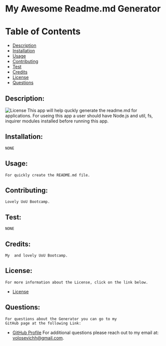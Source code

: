 
# My Awesome Readme.md Generator
# Table of Contents
- [Description](#description)
- [Installation](#installation)
- [Usage](#usage) 
- [Contributing](#contributing)
- [Test](#test)
- [Credits](#credits)
- [License](#license) 
- [Questions](#questions)
## Description:
![License](https://img.shields.io/badge/License--blue.svg "License Badge")
    This app will help quckly generate the readme.md for applications. For useing this app a user should have Node.js and util, fs, inquirer modules installed before running this app.
## Installation:
    NONE
## Usage:
    For quickly create the README.md file.
## Contributing:
    Lovely UoU Bootcamp.
## Test:
    NONE
## Credits:
    My  and lovely UoU Bootcamp.
## License:
    For more information about the License, click on the link below.
    
- [License](https://opensource.org/licenses/)
## Questions:
    For questions about the Generator you can go to my 
    GitHub page at the following Link: 
- [GitHub Profile](https://github.com/volosevych)
For additional questions please reach out to my email at: volosevichh@gmail.com.
